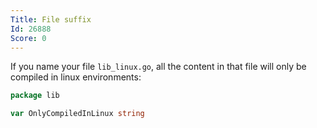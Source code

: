 ```yaml
---
Title: File suffix
Id: 26888
Score: 0
---
```

If you name your file `lib_linux.go`, all the content in that file will only be compiled in linux environments:

```go
package lib

var OnlyCompiledInLinux string
```
